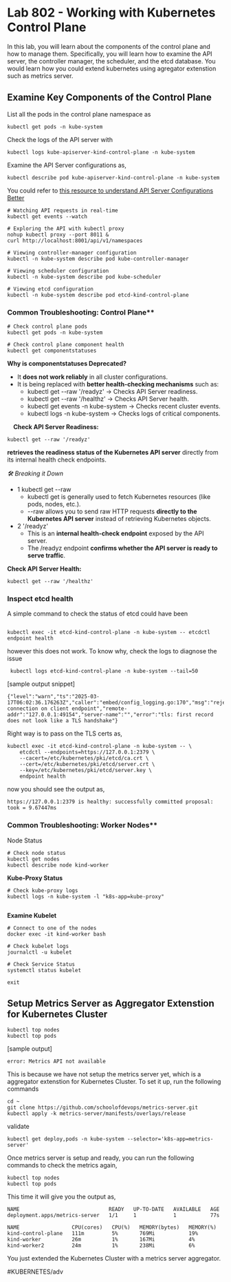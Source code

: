 # Lab 802  - Working with Kubernetes Control Plane

In this lab, you will learn about the components of the control plane and how to manage them. Specifically, you will learn how to examine the API server, the controller manager, the scheduler, and the etcd database.  You would learn how you could extend kubernetes using agregator extenstion such as metrics server. 


##  Examine Key Components of the Control Plane

List all the pods in the control plane namespace as 

```
kubectl get pods -n kube-system
```

Check the logs of the API server with 

```
kubectl logs kube-apiserver-kind-control-plane -n kube-system
```

Examine the API Server configurations as, 

```
kubectl describe pod kube-apiserver-kind-control-plane -n kube-system
```

You could refer to [this resource to understand API Server Configurations Better](https://gamma.app/docs/Understanding-Kubernetes-API-Server-6s6fo4yidmgahp2)


```
# Watching API requests in real-time
kubectl get events --watch

# Exploring the API with kubectl proxy
nohup kubectl proxy --port 8011 &
curl http://localhost:8001/api/v1/namespaces

```

```
# Viewing controller-manager configuration
kubectl -n kube-system describe pod kube-controller-manager

# Viewing scheduler configuration
kubectl -n kube-system describe pod kube-scheduler

# Viewing etcd configuration
kubectl -n kube-system describe pod etcd-kind-control-plane

```

### Common Troubleshooting: Control Plane**

```
# Check control plane pods
kubectl get pods -n kube-system

# Check control plane component health
kubectl get componentstatuses

```

**Why is componentstatuses Deprecated?** 

* It **does not work reliably** in all cluster configurations.  
* It is being replaced with **better health-checking mechanisms** such as:  
  * kubectl get --raw '/readyz' → Checks API Server readiness.  
  * kubectl get --raw '/healthz' → Checks API Server health.  
  * kubectl get events -n kube-system → Checks recent cluster events.
  * kubectl logs -n kube-system <component-pod> → Checks logs of critical components.  

⠀
**Check API Server Readiness:**

```
kubectl get --raw '/readyz'

```

**retrieves the readiness status of the Kubernetes API server** directly from its internal health check endpoints.

  *🛠 Breaking it Down* 

  * 1 kubectl get --raw
	* kubectl get is generally used to fetch Kubernetes resources (like pods, nodes, etc.).
	* --raw allows you to send raw HTTP requests **directly to the Kubernetes API server** instead of retrieving Kubernetes objects.
  * 2 '/readyz'
	* This is an **internal health-check endpoint** exposed by the API server.
	* The /readyz endpoint **confirms whether the API server is ready to serve traffic**.


**Check API Server Health:**

```
kubectl get --raw '/healthz'
```


### Inspect etcd health

A simple command to check the status of etcd could have been  
```

kubectl exec -it etcd-kind-control-plane -n kube-system -- etcdctl endpoint health

```

however this does not work. To know why, check the logs to diagnose the issue 

```
 kubectl logs etcd-kind-control-plane -n kube-system --tail=50
```

[sample output snippet] 
```
{"level":"warn","ts":"2025-03-17T06:02:36.176263Z","caller":"embed/config_logging.go:170","msg":"rejected connection on client endpoint","remote-addr":"127.0.0.1:49154","server-name":"","error":"tls: first record does not look like a TLS handshake"}
```

Right way is to pass on the  TLS certs as,  

```
kubectl exec -it etcd-kind-control-plane -n kube-system -- \
    etcdctl --endpoints=https://127.0.0.1:2379 \
    --cacert=/etc/kubernetes/pki/etcd/ca.crt \
    --cert=/etc/kubernetes/pki/etcd/server.crt \
    --key=/etc/kubernetes/pki/etcd/server.key \
    endpoint health
```

now you should see the output as,

```
https://127.0.0.1:2379 is healthy: successfully committed proposal: took = 9.67447ms
```


### Common Troubleshooting: Worker Nodes**

Node Status 

```
# Check node status
kubectl get nodes
kubectl describe node kind-worker

```

**Kube-Proxy Status**

```
# Check kube-proxy logs
kubectl logs -n kube-system -l "k8s-app=kube-proxy"
    
```

**Examine Kubelet**

```
# Connect to one of the nodes 
docker exec -it kind-worker bash

# Check kubelet logs
journalctl -u kubelet
    
# Check Service Status 
systemctl status kubelet

exit
```



## Setup Metrics Server as Aggregator Extenstion for Kubernetes Cluster

```
kubectl top nodes 
kubectl top pods 
```

[sample output]
```
error: Metrics API not available
```

This is because we have not setup the metrics server yet, which is a aggregator extenstion for Kubernetes Cluster.  To set it up, run the following commands

```
cd ~
git clone https://github.com/schoolofdevops/metrics-server.git
kubectl apply -k metrics-server/manifests/overlays/release
```

validate

```
kubectl get deploy,pods -n kube-system --selector='k8s-app=metrics-server'

```
Once metrics server is setup and ready, you can run the following commands to check the metrics again, 

```
kubectl top nodes 
kubectl top pods 
```

This time it will give you the output as,

```
NAME                             READY   UP-TO-DATE   AVAILABLE   AGE
deployment.apps/metrics-server   1/1     1            1           77s

NAME                 CPU(cores)   CPU(%)   MEMORY(bytes)   MEMORY(%)
kind-control-plane   111m         5%       769Mi           19%
kind-worker          26m          1%       167Mi           4%
kind-worker2         24m          1%       238Mi           6%
```

You just extended the Kubernetes Cluster with a metrics server aggregator.

#KUBERNETES/adv
